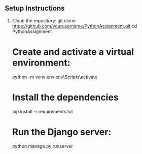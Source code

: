 ## Setup Instructions
1. Clone the repository:
   git clone https://github.com/yourusername/PythonAssignment.git
   cd PythonAssignment
   # Create and activate a virtual environment:
   python -m venv env
   env\Scripts\activate
   # Install the dependencies
   pip install -r requirements.txt
   # Run the Django server:
   python manage.py runserver

